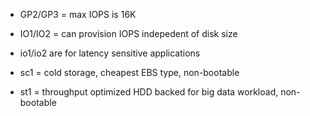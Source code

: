 - GP2/GP3 = max IOPS is 16K
- IO1/IO2 = can provision IOPS indepedent of disk size

- io1/io2 are for latency sensitive applications
- sc1 = cold storage, cheapest EBS type, non-bootable
- st1 = throughput optimized HDD backed for big data workload, non-bootable